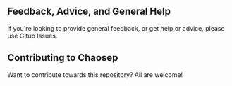 ## Feedback, Advice, and General Help

If you're looking to provide general feedback, or get help or advice, please
use Gitub Issues.

## Contributing to Chaosep

Want to contribute towards this repository? All are welcome!
